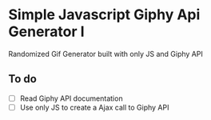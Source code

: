 # Simple Javascript Giphy Api Generator I
Randomized Gif Generator built with only JS and Giphy API

## To do
- [ ] Read Giphy API documentation
- [ ] Use only JS to create a Ajax call to Giphy API
